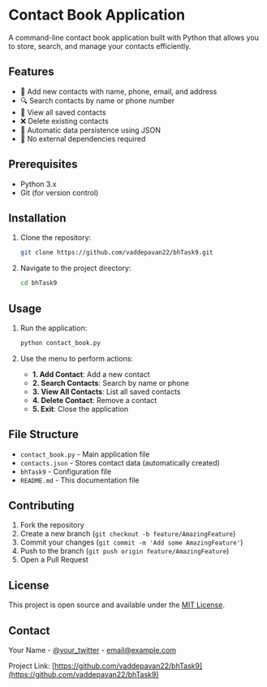 # Contact Book Application

A command-line contact book application built with Python that allows you to store, search, and manage your contacts efficiently.

## Features

- 📝 Add new contacts with name, phone, email, and address
- 🔍 Search contacts by name or phone number
- 👀 View all saved contacts
- ❌ Delete existing contacts
- 💾 Automatic data persistence using JSON
- 🚫 No external dependencies required

## Prerequisites

- Python 3.x
- Git (for version control)

## Installation

1. Clone the repository:
   ```bash
   git clone https://github.com/vaddepavan22/bhTask9.git
   ```
2. Navigate to the project directory:
   ```bash
   cd bhTask9
   ```

## Usage

1. Run the application:
   ```bash
   python contact_book.py
   ```

2. Use the menu to perform actions:
   - **1. Add Contact**: Add a new contact
   - **2. Search Contacts**: Search by name or phone
   - **3. View All Contacts**: List all saved contacts
   - **4. Delete Contact**: Remove a contact
   - **5. Exit**: Close the application

## File Structure

- `contact_book.py` - Main application file
- `contacts.json` - Stores contact data (automatically created)
- `bhTask9` - Configuration file
- `README.md` - This documentation file

## Contributing

1. Fork the repository
2. Create a new branch (`git checkout -b feature/AmazingFeature`)
3. Commit your changes (`git commit -m 'Add some AmazingFeature'`)
4. Push to the branch (`git push origin feature/AmazingFeature`)
5. Open a Pull Request

## License

This project is open source and available under the [MIT License](LICENSE).

## Contact

Your Name - [@your_twitter](https://twitter.com/your_twitter) - email@example.com

Project Link: [https://github.com/vaddepavan22/bhTask9](https://github.com/vaddepavan22/bhTask9)
